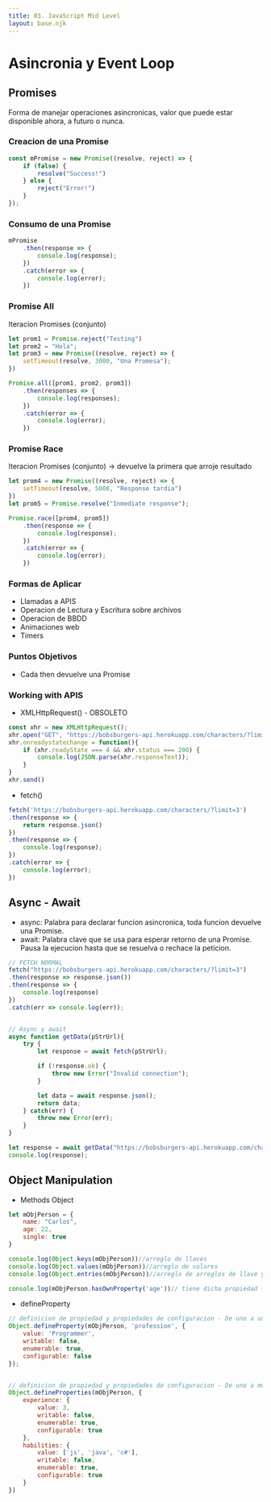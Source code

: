 ```yaml
---
title: 03. JavaScript Mid Level
layout: base.njk
---
```


# Asincronia y Event Loop

## Promises
Forma de manejar operaciones asincronicas, valor que puede estar disponible ahora, a futuro o nunca.

### Creacion de una Promise

```js
const mPromise = new Promise((resolve, reject) => {
    if (false) {
        resolve("Success!")
    } else {
        reject("Error!")
    }
});
```

### Consumo de una Promise

```js
mPromise
    .then(response => {
        console.log(response);
    })
    .catch(error => {
        console.log(error);
    })
```

### Promise All

Iteracion Promises (conjunto)

```js
let prom1 = Promise.reject("Testing")
let prom2 = "Hola";
let prom3 = new Promise((resolve, reject) => {
    setTimeout(resolve, 3000, "Una Promesa");
})

Promise.all([prom1, prom2, prom3])
    .then(responses => {
        console.log(responses);
    })
    .catch(error => {
        console.log(error);
    })
```

### Promise Race

Iteracion Promises (conjunto) -> devuelve la primera que arroje resultado

```js
let prom4 = new Promise((resolve, reject) => {
    setTimeout(resolve, 5000, "Response tardia")
})
let prom5 = Promise.resolve("Inmediate response");

Promise.race([prom4, prom5])
    .then(response => {
        console.log(response);
    })
    .catch(error => {
        console.log(error);
    })
```

### Formas de Aplicar

- Llamadas a APIS
- Operacion de Lectura y Escritura sobre archivos
- Operacion de BBDD
- Animaciones web
- Timers

### Puntos Objetivos

- Cada then devuelve una Promise

### Working with APIS

- XMLHttpRequest() - OBSOLETO

```js
const xhr = new XMLHttpRequest();
xhr.open("GET", "https://bobsburgers-api.herokuapp.com/characters/?limit=3", true);
xhr.onreadystatechange = function(){
    if (xhr.readyState === 4 && xhr.status === 200) {
        console.log(JSON.parse(xhr.responseText));
    }
}
xhr.send()
```

- fetch()

```js
fetch('https://bobsburgers-api.herokuapp.com/characters/?limit=3')
.then(response => {
    return response.json()
})
.then(response => {
    console.log(response);
})
.catch(error => {
    console.log(error);
})
```

## Async - Await

- async: Palabra para declarar funcion asincronica, toda funcion devuelve una Promise.
- await: Palabra clave que se usa para esperar retorno de una Promise. Pausa la ejecucion hasta que se resuelva o rechace la peticion.

```js
// FETCH NORMAL
fetch("https://bobsburgers-api.herokuapp.com/characters/?limit=3")
.then(response => response.json())
.then(response => {
    console.log(response)
})
.catch(err => console.log(err));


// Async y await
async function getData(pStrUrl){
    try {
        let response = await fetch(pStrUrl);

        if (!response.ok) {
            throw new Error("Invalid connection");
        }

        let data = await response.json();
        return data;
    } catch(err) {
        throw new Error(err);
    }
}

let response = await getData("https://bobsburgers-api.herokuapp.com/characters/?limit=3");
console.log(response);
```

## Object Manipulation

- Methods Object

```js
let mObjPerson = {
    name: "Carlos",
    age: 22,
    single: true
}

console.log(Object.keys(mObjPerson))//arreglo de llaves
console.log(Object.values(mObjPerson))//arreglo de valores
console.log(Object.entries(mObjPerson))//arreglo de arreglos de llave y valor

console.log(mObjPerson.hasOwnProperty('age'))// tiene dicha propiedad - boolean response
```

- defineProperty
```js
// definicion de propiedad y propiedades de configuracion - De uno a uno
Object.defineProperty(mObjPerson, 'profession', {
    value: 'Programmer',
    writable: false,
    enumerable: true,
    configurable: false
});


// definicion de propiedad y propiedades de configuracion - De uno a muchos
Object.defineProperties(mObjPerson, {
    experience: {
        value: 3,
        writable: false,
        enumerable: true,
        configurable: true
    },
    habilities: {
        value: ['js', 'java', 'c#'],
        writable: false,
        enumerable: true,
        configurable: true
    }
})
```






